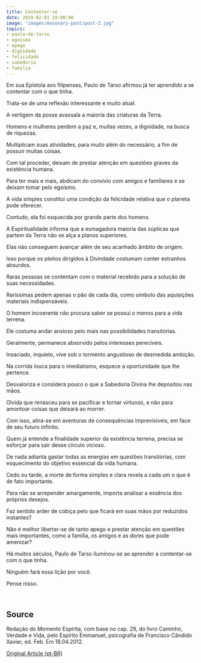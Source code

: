 ```yaml
---
title: Contentar-se
date: 2019-02-01 19:00:00
image: "images/masonary-post/post-2.jpg"
topics: 
- paulo-de-tarso
- egoismo
- apego
- dignidade
- felicidade
- sabedoria
- familia
---
```


Em sua Epístola aos filipenses, Paulo de Tarso afirmou já ter aprendido a se
contentar com o que tinha.

Trata-se de uma reflexão interessante e muito atual.

A vertigem da posse avassala a maioria das criaturas da Terra.

Homens e mulheres perdem a paz e, muitas vezes, a dignidade, na busca de
riquezas.

Multiplicam suas atividades, para muito além do necessário, a fim de possuir
muitas coisas.

Com tal proceder, deixam de prestar atenção em questões graves da existência
humana.

Para ter mais e mais, abdicam do convívio com amigos e familiares e se deixam
tomar pelo egoísmo.

A vida simples constitui uma condição da felicidade relativa que o planeta pode
oferecer.

Contudo, ela foi esquecida por grande parte dos homens.

A Espiritualidade informa que a esmagadora maioria das súplicas que partem da
Terra não se alça a planos superiores.

Elas não conseguem avançar além de seu acanhado âmbito de origem.

Isso porque os pleitos dirigidos à Divindade costumam conter estranhos
absurdos.

Raras pessoas se contentam com o material recebido para a solução de suas
necessidades.

Raríssimas pedem apenas o pão de cada dia, como símbolo das aquisições
materiais indispensáveis.

O homem incoerente não procura saber se possui o menos para a vida terrena.

Ele costuma andar ansioso pelo mais nas possibilidades transitórias.

Geralmente, permanece absorvido pelos interesses perecíveis.

Insaciado, inquieto, vive sob o tormento angustioso de desmedida ambição.

Na corrida louca para o imediatismo, esquece a oportunidade que lhe pertence.

Desvaloriza e considera pouco o que a Sabedoria Divina lhe depositou nas mãos.

Olvida que renasceu para se pacificar e tornar virtuoso, e não para amontoar
coisas que deixará ao morrer.

Com isso, atira-se em aventuras de consequências imprevisíveis, em face de seu
futuro infinito.

Quem já entende a finalidade superior da existência terrena, precisa se
esforçar para sair desse círculo vicioso.

De nada adianta gastar todas as energias em questões transitórias, com
esquecimento do objetivo essencial da vida humana.

Cedo ou tarde, a morte de forma simples e clara revela a cada um o que é de
fato importante.

Para não se arrepender amargamente, importa analisar a essência dos próprios
desejos.

Faz sentido arder de cobiça pelo que ficará em suas mãos por reduzidos
instantes?

Não é melhor libertar-se de tanto apego e prestar atenção em questões mais
importantes, como a família, os amigos e as dores que pode amenizar?

Há muitos séculos, Paulo de Tarso iluminou-se ao aprender a contentar-se com o
que tinha.

Ninguém fará essa lição por você.

Pense nisso.

 

## Source
Redação do Momento Espírita, com base no cap. 29, do livro Caminho,
Verdade e Vida, pelo Espírito Emmanuel, psicografia de
Francisco Cândido Xavier, ed. Feb.
Em 18.04.2012.


[Original Article (pt-BR)](http://www.momento.com.br/pt/ler_texto.php?id=3406)


